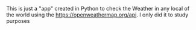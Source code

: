 This is just a "app" created in Python to check the Weather in any local of the world using the https://openweathermap.org/api. I only did it to study purposes
